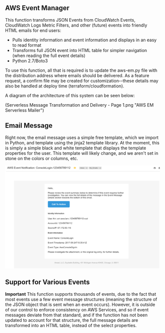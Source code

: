 ## AWS Event Manager 

This function transforms JSON Events from CloudWatch Events, CloudWatch Logs Metric Filters, and other (future) events into friendly HTML emails for end users:

* Pulls identity information and event information and displays in an easy to read format
* Transforms full JSON event into HTML table for simpler navigation (when reading the full event details)
* Python 2.7/Boto3

To use this function, all that is required is to update the aws-em.py file with the distribution address where emails should be delivered. As a feature request, a confirm file may be created for customization--these details may also be handled at deploy time (terraform/cloudformation).  

A diagram of the architecture of this system can be seen below:

(Serverless Message Transformation and Delivery - Page 1.png "AWS EM Serverless Mailer")

## Email Message

Right now, the email message uses a simple free template, which we import in Python, and template using the jinja2 template library. At the moment, this is simply
a simple black and white template that displays the template properties for the user. This template will likely change, and we aren't set in stone on the colors or columns, etc.

![alt text](email-example.png "Example User Email")
## Support for Various Events


**Important** This function supports thousands of events, due to the fact that most events use a few event message structures (meaning the structure of the JSON object that is sent when an event occurs). However, it is outside of our control to enforce consistency on AWS Services, and so if event messages deviate from that standard, and if the function has not been updated to account for that structure, the full message details are transformed into an HTML table, instead of the select properties.

